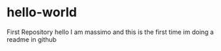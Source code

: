 # hello-world
First Repository
hello I am massimo and this is the first time im doing a readme in github
